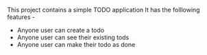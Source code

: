 This project contains a simple TODO application 
It has the folllowing features -

- Anyone user can create a todo
- Anyone user can see their existing tods
- Anyone user can make their todo as done
